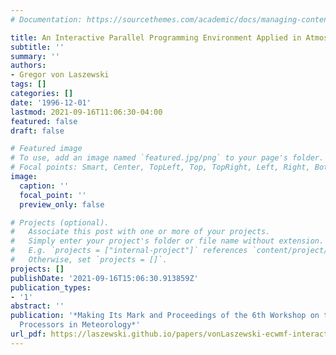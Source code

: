 ```yaml
---
# Documentation: https://sourcethemes.com/academic/docs/managing-content/

title: An Interactive Parallel Programming Environment Applied in Atmospheric Science
subtitle: ''
summary: ''
authors:
- Gregor von Laszewski
tags: []
categories: []
date: '1996-12-01'
lastmod: 2021-09-16T11:06:30-04:00
featured: false
draft: false

# Featured image
# To use, add an image named `featured.jpg/png` to your page's folder.
# Focal points: Smart, Center, TopLeft, Top, TopRight, Left, Right, BottomLeft, Bottom, BottomRight.
image:
  caption: ''
  focal_point: ''
  preview_only: false

# Projects (optional).
#   Associate this post with one or more of your projects.
#   Simply enter your project's folder or file name without extension.
#   E.g. `projects = ["internal-project"]` references `content/project/deep-learning/index.md`.
#   Otherwise, set `projects = []`.
projects: []
publishDate: '2021-09-16T15:06:30.913859Z'
publication_types:
- '1'
abstract: ''
publication: '*Making Its Mark and Proceedings of the 6th Workshop on the Use of Parallel
  Processors in Meteorology*'
url_pdf: https://laszewski.github.io/papers/vonLaszewski-ecwmf-interactive.pdf
---
```

